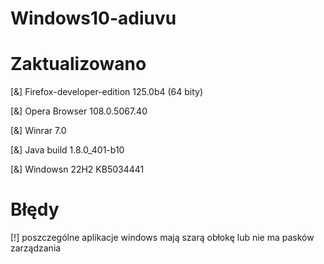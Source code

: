 # Windows10-adiuvu

# Zaktualizowano
[&] Firefox-developer-edition 125.0b4 (64 bity)

[&] Opera Browser 108.0.5067.40

[&] Winrar 7.0

[&] Java build 1.8.0_401-b10

[&] Windowsn 22H2 KB5034441


# Błędy
[!] poszczególne aplikacje windows mają szarą obłokę lub nie ma  pasków zarządzania

